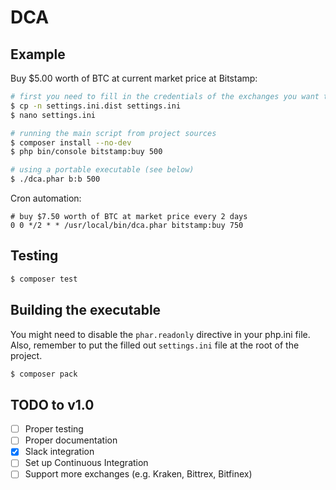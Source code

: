 # DCA

## Example

Buy $5.00 worth of BTC at current market price at Bitstamp:

```bash
# first you need to fill in the credentials of the exchanges you want to use
$ cp -n settings.ini.dist settings.ini
$ nano settings.ini

# running the main script from project sources
$ composer install --no-dev
$ php bin/console bitstamp:buy 500

# using a portable executable (see below)
$ ./dca.phar b:b 500
```

Cron automation:

```
# buy $7.50 worth of BTC at market price every 2 days
0 0 */2 * * /usr/local/bin/dca.phar bitstamp:buy 750
```

## Testing

```bash
$ composer test
```

## Building the executable

You might need to disable the `phar.readonly` directive in your php.ini file.
Also, remember to put the filled out `settings.ini` file at the root of the project.

```bash
$ composer pack
```

## TODO to v1.0

- [ ] Proper testing
- [ ] Proper documentation
- [x] Slack integration
- [ ] Set up Continuous Integration
- [ ] Support more exchanges (e.g. Kraken, Bittrex, Bitfinex)
